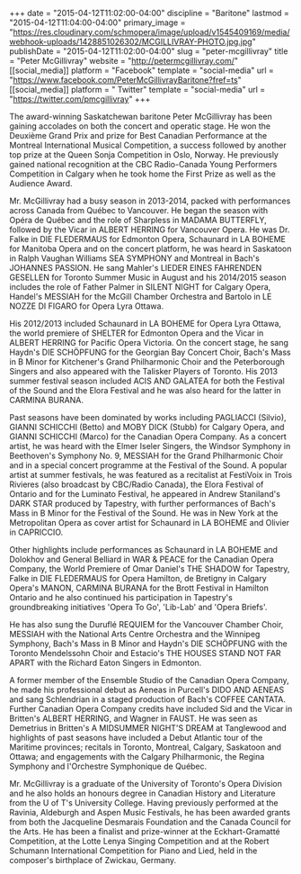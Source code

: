 +++
date = "2015-04-12T11:02:00-04:00"
discipline = "Baritone"
lastmod = "2015-04-12T11:04:00-04:00"
primary_image = "https://res.cloudinary.com/schmopera/image/upload/v1545409169/media/webhook-uploads/1428851026302/MCGILLIVRAY-PHOTO.jpg.jpg"
publishDate = "2015-04-12T11:02:00-04:00"
slug = "peter-mcgillivray"
title = "Peter McGillivray"
website = "http://petermcgillivray.com/"
[[social_media]]
platform = "Facebook"
template = "social-media"
url = "https://www.facebook.com/PeterMcGillivrayBaritone?fref=ts"
[[social_media]]
platform = " Twitter"
template = "social-media"
url = "https://twitter.com/pmcgillivray"
+++

<p>
	The award-winning Saskatchewan baritone Peter McGillivray has been gaining accolades on both the concert and operatic stage. He won the Deuxième Grand Prix and prize for Best Canadian Performance at the Montreal International Musical Competition, a success followed by another top prize at the Queen Sonja Competition in Oslo, Norway. He previously gained national recognition at the CBC Radio-Canada Young Performers Competition in Calgary when he took home the First Prize as well as the Audience Award.
</p>
<p>
	Mr. McGillivray had a busy season in 2013-2014, packed with performances across Canada from Québec to Vancouver. He began the season with Opéra de Québec and the role of Sharpless in MADAMA BUTTERFLY, followed by the Vicar in ALBERT HERRING for Vancouver Opera. He was Dr. Falke in DIE FLEDERMAUS for Edmonton Opera, Schaunard in LA BOHEME for Manitoba Opera and on the concert platform, he was heard in Saskatoon in Ralph Vaughan Williams SEA SYMPHONY and Montreal in Bach's JOHANNES PASSION. He sang Mahler's LIEDER EINES FAHRENDEN GESELLEN for Toronto Summer Music in August and his 2014/2015 season includes the role of Father Palmer in SILENT NIGHT for Calgary Opera, Handel's MESSIAH for the McGill Chamber Orchestra and Bartolo in LE NOZZE DI FIGARO for Opera Lyra Ottawa.
</p>
<p>
	His 2012/2013 included Schaunard in LA BOHEME for Opera Lyra Ottawa, the world premiere of SHELTER for Edmonton Opera and the Vicar in ALBERT HERRING for Pacific Opera Victoria. On the concert stage, he sang Haydn's DIE SCHÖPFUNG for the Georgian Bay Concert Choir, Bach's Mass in B Minor for Kitchener's Grand Philharmonic Choir and the Peterborough Singers and also appeared with the Talisker Players of Toronto. His 2013 summer festival season included ACIS AND GALATEA for both the Festival of the Sound and the Elora Festival and he was also heard for the latter in CARMINA BURANA.
</p>
<p>
	Past seasons have been dominated by works including PAGLIACCI (Silvio), GIANNI SCHICCHI (Betto) and MOBY DICK (Stubb) for Calgary Opera, and GIANNI SCHICCHI (Marco) for the Canadian Opera Company. As a concert artist, he was heard with the Elmer Iseler Singers, the Windsor Symphony in Beethoven's Symphony No. 9, MESSIAH for the Grand Philharmonic Choir and in a special concert programme at the Festival of the Sound. A popular artist at summer festivals, he was featured as a recitalist at FestiVoix in Trois Rivieres (also broadcast by CBC/Radio Canada), the Elora Festival of Ontario and for the Luminato Festival, he appeared in Andrew Staniland's DARK STAR produced by Tapestry, with further performances of Bach's Mass in B Minor for the Festival of the Sound. He was in New York at the Metropolitan Opera as cover artist for Schaunard in LA BOHEME and Olivier in CAPRICCIO.
</p>
<p>
	Other highlights include performances as Schaunard in LA BOHEME and Dolokhov and General Belliard in WAR &amp; PEACE for the Canadian Opera Company, the World Premiere of Omar Daniel's THE SHADOW for Tapestry, Falke in DIE FLEDERMAUS for Opera Hamilton, de Bretigny in Calgary Opera's MANON, CARMINA BURANA for the Brott Festival in Hamilton Ontario and he also continued his participation in Tapestry's groundbreaking initiatives 'Opera To Go', 'Lib-Lab' and 'Opera Briefs'.
</p>
<p>
	He has also sung the Duruflé REQUIEM for the Vancouver Chamber Choir, MESSIAH with the National Arts Centre Orchestra and the Winnipeg Symphony, Bach's Mass in B Minor and Haydn's DIE SCHÖPFUNG with the Toronto Mendelssohn Choir and Estacio's THE HOUSES STAND NOT FAR APART with the Richard Eaton Singers in Edmonton.
</p>
<p>
	A former member of the Ensemble Studio of the Canadian Opera Company, he made his professional debut as Aeneas in Purcell's DIDO AND AENEAS and sang Schlendrian in a staged production of Bach's COFFEE CANTATA. Further Canadian Opera Company credits have included Sid and the Vicar in Britten's ALBERT HERRING, and Wagner in FAUST. He was seen as Demetrius in Britten's A MIDSUMMER NIGHT'S DREAM at Tanglewood and highlights of past seasons have included a Debut Atlantic tour of the Maritime provinces; recitals in Toronto, Montreal, Calgary, Saskatoon and Ottawa; and engagements with the Calgary Philharmonic, the Regina Symphony and l'Orchestre Symphonique de Québec.
</p>
<p>
	Mr. McGillivray is a graduate of the University of Toronto's Opera Division and he also holds an honours degree in Canadian History and Literature from the U of T's University College. Having previously performed at the Ravinia, Aldeburgh and Aspen Music Festivals, he has been awarded grants from both the Jacqueline Desmarais Foundation and the Canada Council for the Arts. He has been a finalist and prize-winner at the Eckhart-Gramatté Competition, at the Lotte Lenya Singing Competition and at the Robert Schumann International Competition for Piano and Lied, held in the composer's birthplace of Zwickau, Germany.
</p>

